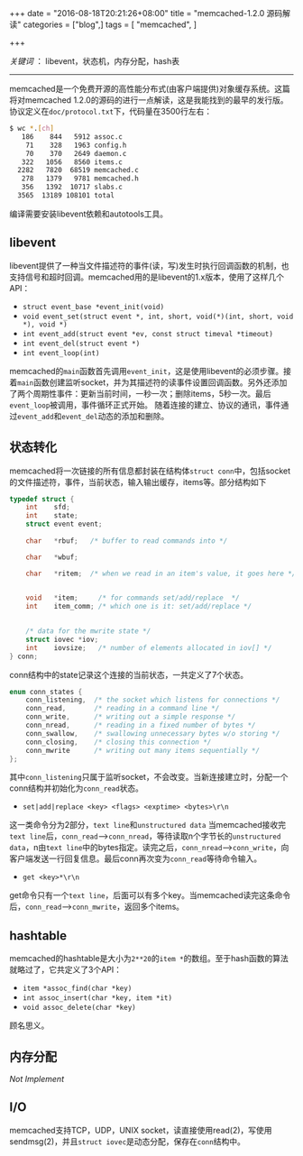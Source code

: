 +++
date = "2016-08-18T20:21:26+08:00"
title = "memcached-1.2.0 源码解读"
categories = ["blog",]
tags = [
    "memcached",
]

+++

*关键词* ： libevent，状态机，内存分配，hash表

---

memcached是一个免费开源的高性能分布式(由客户端提供)对象缓存系统。这篇将对memcached 1.2.0的源码的进行一点解读，这是我能找到的最早的发行版。协议定义在`doc/protocol.txt`下，代码量在3500行左右：
```bash
$ wc *.[ch]
   186    844   5912 assoc.c
    71    328   1963 config.h
    70    370   2649 daemon.c
   322   1056   8560 items.c
  2282   7820  68519 memcached.c
   278   1379   9781 memcached.h
   356   1392  10717 slabs.c
  3565  13189 108101 total
```
编译需要安装libevent依赖和autotools工具。

## libevent
libevent提供了一种当文件描述符的事件(读，写)发生时执行回调函数的机制，也支持信号和超时回调。memcached用的是libevent的1.x版本，使用了这样几个API：

- `struct event_base *event_init(void)`
- `void event_set(struct event *, int, short, void(*)(int, short, void *), void *)`
- `int event_add(struct event *ev, const struct timeval *timeout)`
- `int event_del(struct event *)`
- `int event_loop(int)`

memcached的`main`函数首先调用`event_init`，这是使用libevent的必须步骤。接着`main`函数创建监听socket，并为其描述符的读事件设置回调函数。另外还添加了两个周期性事件：更新当前时间，一秒一次；删除items，5秒一次。最后`event_loop`被调用，事件循环正式开始。 随着连接的建立、协议的通讯，事件通过`event_add`和`event_del`动态的添加和删除。

## 状态转化
memcached将一次链接的所有信息都封装在结构体`struct conn`中，包括socket的文件描述符，事件，当前状态，输入输出缓存，items等。部分结构如下

```C
typedef struct {
    int    sfd;
    int    state;
    struct event event;
 
    char   *rbuf;   /* buffer to read commands into */

    char   *wbuf;

    char   *ritem;  /* when we read in an item's value, it goes here */
   

    void   *item;     /* for commands set/add/replace  */
    int    item_comm; /* which one is it: set/add/replace */

   
    /* data for the mwrite state */
    struct iovec *iov;
    int    iovsize;   /* number of elements allocated in iov[] */
} conn;
```

conn结构中的state记录这个连接的当前状态，一共定义了7个状态。

```C
enum conn_states {
    conn_listening,  /* the socket which listens for connections */
    conn_read,       /* reading in a command line */
    conn_write,      /* writing out a simple response */
    conn_nread,      /* reading in a fixed number of bytes */
    conn_swallow,    /* swallowing unnecessary bytes w/o storing */
    conn_closing,    /* closing this connection */
    conn_mwrite      /* writing out many items sequentially */
};
```

其中`conn_listening`只属于监听socket，不会改变。当新连接建立时，分配一个conn结构并初始化为`conn_read`状态。

* `set|add|replace <key> <flags> <exptime> <bytes>\r\n`

这一类命令分为2部分，`text line`和`unstructured data`
当memcached接收完`text line`后，`conn_read`-->`conn_nread`，等待读取n个字节长的`unstructured data`，n由`text line`中的bytes指定。读完之后，`conn_nread`-->`conn_write`，向客户端发送一行回复信息。最后conn再次变为`conn_read`等待命令输入。

* `get <key>*\r\n`

get命令只有一个`text line`，后面可以有多个key。当memcached读完这条命令后，`conn_read`-->`conn_mwrite`，返回多个items。

## hashtable
memcached的hashtable是大小为`2**20`的`item *`的数组。至于hash函数的算法就略过了，它共定义了3个API：

- `item *assoc_find(char *key)`
- `int assoc_insert(char *key, item *it)`
- `void assoc_delete(char *key)`

顾名思义。

## 内存分配
_Not Implement_

## I/O
memcached支持TCP，UDP，UNIX socket，读直接使用read(2)，写使用sendmsg(2)，并且`struct iovec`是动态分配，保存在`conn`结构中。

